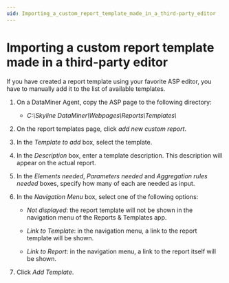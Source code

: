 ```yaml
---
uid: Importing_a_custom_report_template_made_in_a_third-party_editor
---
```


# Importing a custom report template made in a third-party editor

If you have created a report template using your favorite ASP editor, you have to manually add it to the list of available templates.

1. On a DataMiner Agent, copy the ASP page to the following directory:

    - *C:\\Skyline DataMiner\\Webpages\\Reports\\Templates\\*

2. On the report templates page, click *add new custom report*.

3. In the *Template to add* box, select the template.

4. In the *Description* box, enter a template description. This description will appear on the actual report.

5. In the *Elements needed*, *Parameters needed* and *Aggregation rules needed* boxes, specify how many of each are needed as input.

6. In the *Navigation Menu* box, select one of the following options:

    - *Not displayed*: the report template will not be shown in the navigation menu of the Reports & Templates app.

    - *Link to Template*: in the navigation menu, a link to the report template will be shown.

    - *Link to Report*: in the navigation menu, a link to the report itself will be shown.

7. Click *Add Template*.
